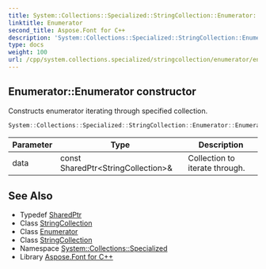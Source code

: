 ```yaml
---
title: System::Collections::Specialized::StringCollection::Enumerator::Enumerator constructor
linktitle: Enumerator
second_title: Aspose.Font for C++
description: 'System::Collections::Specialized::StringCollection::Enumerator::Enumerator constructor. Constructs enumerator iterating through specified collection in C++.'
type: docs
weight: 100
url: /cpp/system.collections.specialized/stringcollection/enumerator/enumerator/
---
```

## Enumerator::Enumerator constructor


Constructs enumerator iterating through specified collection.

```cpp
System::Collections::Specialized::StringCollection::Enumerator::Enumerator(const SharedPtr<StringCollection> &data)
```


| Parameter | Type | Description |
| --- | --- | --- |
| data | const SharedPtr\<StringCollection\>\& | Collection to iterate through. |

## See Also

* Typedef [SharedPtr](../../../../system/sharedptr/)
* Class [StringCollection](../../)
* Class [Enumerator](../)
* Class [StringCollection](../../)
* Namespace [System::Collections::Specialized](../../../)
* Library [Aspose.Font for C++](../../../../)
